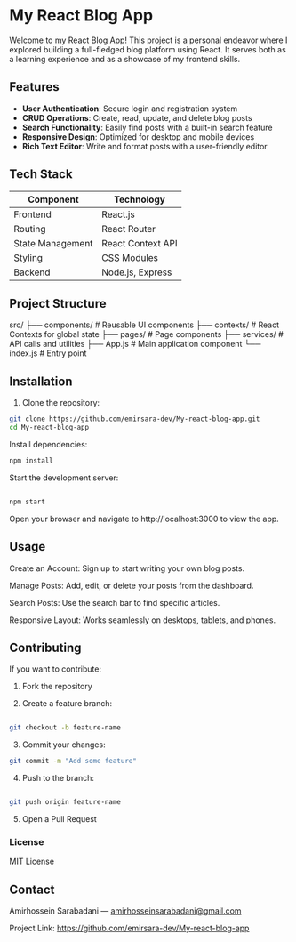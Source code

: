 # My React Blog App

Welcome to my React Blog App! This project is a personal endeavor where I explored building a full-fledged blog platform using React. It serves both as a learning experience and as a showcase of my frontend skills.

## Features

- **User Authentication**: Secure login and registration system  
- **CRUD Operations**: Create, read, update, and delete blog posts  
- **Search Functionality**: Easily find posts with a built-in search feature  
- **Responsive Design**: Optimized for desktop and mobile devices  
- **Rich Text Editor**: Write and format posts with a user-friendly editor  

## Tech Stack

| Component         | Technology       |
|------------------|----------------|
| Frontend         | React.js        |
| Routing          | React Router    |
| State Management | React Context API |
| Styling          | CSS Modules     |
| Backend          | Node.js, Express |

## Project Structure

src/
├── components/ # Reusable UI components
├── contexts/ # React Contexts for global state
├── pages/ # Page components
├── services/ # API calls and utilities
├── App.js # Main application component
└── index.js # Entry point



## Installation

1. Clone the repository:

```bash
git clone https://github.com/emirsara-dev/My-react-blog-app.git
cd My-react-blog-app
```
Install dependencies:

```bash
npm install
```

Start the development server:

```bash

npm start

```
Open your browser and navigate to http://localhost:3000 to view the app.


## Usage

Create an Account: Sign up to start writing your own blog posts.

Manage Posts: Add, edit, or delete your posts from the dashboard.

Search Posts: Use the search bar to find specific articles.

Responsive Layout: Works seamlessly on desktops, tablets, and phones.


## Contributing
If you want to contribute:

1. Fork the repository

2. Create a feature branch:

```bash

git checkout -b feature-name

```
3. Commit your changes:

```bash
git commit -m "Add some feature"
```
4. Push to the branch:

```bash

git push origin feature-name

```
5. Open a Pull Request




### License

MIT License


## Contact

Amirhossein Sarabadani — amirhosseinsarabadani@gmail.com

Project Link: https://github.com/emirsara-dev/My-react-blog-app
